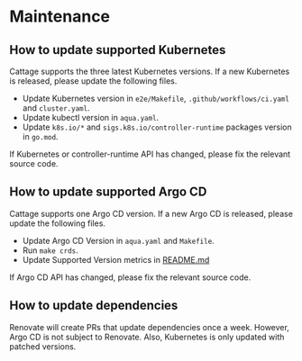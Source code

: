 # Maintenance

## How to update supported Kubernetes

Cattage supports the three latest Kubernetes versions.
If a new Kubernetes is released, please update the following files.

- Update Kubernetes version in `e2e/Makefile`, `.github/workflows/ci.yaml` and `cluster.yaml`.
- Update kubectl version in `aqua.yaml`.
- Update `k8s.io/*` and `sigs.k8s.io/controller-runtime` packages version in `go.mod`.

If Kubernetes or controller-runtime API has changed, please fix the relevant source code.

## How to update supported Argo CD

Cattage supports one Argo CD version.
If a new Argo CD is released, please update the following files.

- Update Argo CD Version in `aqua.yaml` and `Makefile`.
- Run `make crds`.
- Update Supported Version metrics in [README.md](../README.md)

If Argo CD API has changed, please fix the relevant source code.

## How to update dependencies

Renovate will create PRs that update dependencies once a week.
However, Argo CD is not subject to Renovate. Also, Kubernetes is only updated with patched versions.
